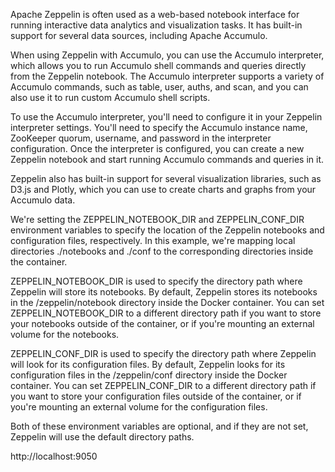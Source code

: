 Apache Zeppelin is often used as a web-based notebook interface for running interactive data analytics and visualization tasks. It has built-in support for several data sources, including Apache Accumulo.

When using Zeppelin with Accumulo, you can use the Accumulo interpreter, which allows you to run Accumulo shell commands and queries directly from the Zeppelin notebook. The Accumulo interpreter supports a variety of Accumulo commands, such as table, user, auths, and scan, and you can also use it to run custom Accumulo shell scripts.

To use the Accumulo interpreter, you'll need to configure it in your Zeppelin interpreter settings. You'll need to specify the Accumulo instance name, ZooKeeper quorum, username, and password in the interpreter configuration. Once the interpreter is configured, you can create a new Zeppelin notebook and start running Accumulo commands and queries in it.

Zeppelin also has built-in support for several visualization libraries, such as D3.js and Plotly, which you can use to create charts and graphs from your Accumulo data.


We're setting the ZEPPELIN_NOTEBOOK_DIR and ZEPPELIN_CONF_DIR environment variables to specify the location of the Zeppelin notebooks and configuration files, respectively. In this example, we're mapping local directories ./notebooks and ./conf to the corresponding directories inside the container.

ZEPPELIN_NOTEBOOK_DIR is used to specify the directory path where Zeppelin will store its notebooks. By default, Zeppelin stores its notebooks in the /zeppelin/notebook directory inside the Docker container. You can set ZEPPELIN_NOTEBOOK_DIR to a different directory path if you want to store your notebooks outside of the container, or if you're mounting an external volume for the notebooks.

ZEPPELIN_CONF_DIR is used to specify the directory path where Zeppelin will look for its configuration files. By default, Zeppelin looks for its configuration files in the /zeppelin/conf directory inside the Docker container. You can set ZEPPELIN_CONF_DIR to a different directory path if you want to store your configuration files outside of the container, or if you're mounting an external volume for the configuration files.

Both of these environment variables are optional, and if they are not set, Zeppelin will use the default directory paths.

http://localhost:9050
